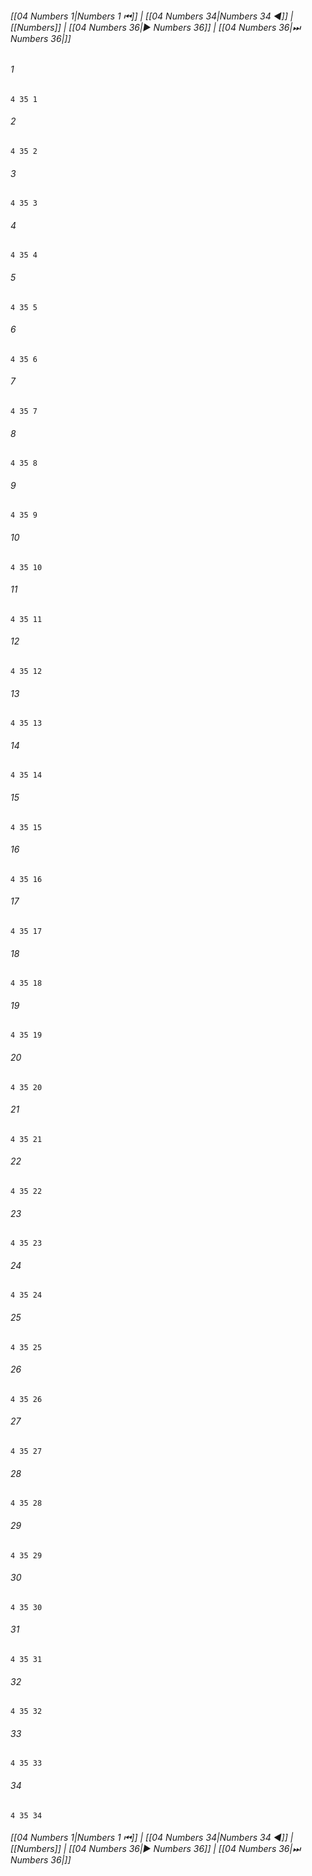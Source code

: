 
###### [[04 Numbers 1|Numbers 1 ⏮]] | [[04 Numbers 34|Numbers 34 ◀]] | [[Numbers]] | [[04 Numbers 36|▶ Numbers 36]] | [[04 Numbers 36|⏭ Numbers 36|]]

###### 1
``` verse
4 35 1 
```
###### 2
``` verse
4 35 2 
```
###### 3
``` verse
4 35 3 
```
###### 4
``` verse
4 35 4 
```
###### 5
``` verse
4 35 5 
```
###### 6
``` verse
4 35 6 
```
###### 7
``` verse
4 35 7 
```
###### 8
``` verse
4 35 8 
```
###### 9
``` verse
4 35 9 
```
###### 10
``` verse
4 35 10 
```
###### 11
``` verse
4 35 11 
```
###### 12
``` verse
4 35 12 
```
###### 13
``` verse
4 35 13 
```
###### 14
``` verse
4 35 14 
```
###### 15
``` verse
4 35 15 
```
###### 16
``` verse
4 35 16 
```
###### 17
``` verse
4 35 17 
```
###### 18
``` verse
4 35 18 
```
###### 19
``` verse
4 35 19 
```
###### 20
``` verse
4 35 20 
```
###### 21
``` verse
4 35 21 
```
###### 22
``` verse
4 35 22 
```
###### 23
``` verse
4 35 23 
```
###### 24
``` verse
4 35 24 
```
###### 25
``` verse
4 35 25 
```
###### 26
``` verse
4 35 26 
```
###### 27
``` verse
4 35 27 
```
###### 28
``` verse
4 35 28 
```
###### 29
``` verse
4 35 29 
```
###### 30
``` verse
4 35 30 
```
###### 31
``` verse
4 35 31 
```
###### 32
``` verse
4 35 32 
```
###### 33
``` verse
4 35 33 
```
###### 34
``` verse
4 35 34 
```

###### [[04 Numbers 1|Numbers 1 ⏮]] | [[04 Numbers 34|Numbers 34 ◀]] | [[Numbers]] | [[04 Numbers 36|▶ Numbers 36]] | [[04 Numbers 36|⏭ Numbers 36|]]

